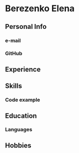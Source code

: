 # Berezenko Elena 

## Personal Info

### e-mail 
### GitHub

## Experience

## Skills

### Code example




## Education




### Languages 



## Hobbies



